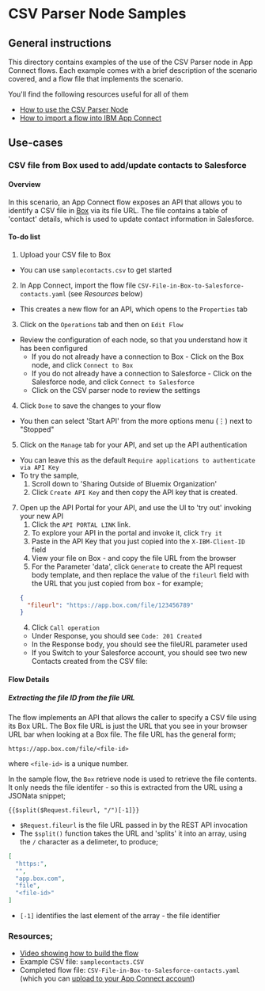 # CSV Parser Node Samples
## General instructions
This directory contains examples of the use of the CSV Parser node in App Connect flows.
Each example comes with a brief description of the scenario covered, and a flow file that implements the scenario.

You'll find the following resources useful for all of them
* [How to use the CSV Parser Node](https://developer.ibm.com/integration/blog/2017/10/18/how-to-use-the-csv-parser-node-in-app-connect/)
* [How to import a flow into IBM App Connect](https://developer.ibm.com/integration/blog/2017/09/29/exporting-importing-flows-ibm-app-connect/)

## Use-cases
### CSV file from Box used to add/update contacts to Salesforce
#### Overview
In this scenario, an App Connect flow exposes an API that
allows you to identify a CSV file in [Box](www.box.com) via its file URL.
The file contains a table of 'contact' details, which is used to
update contact information in Salesforce.

#### To-do list
1. Upload your CSV file to Box
  * You can use `samplecontacts.csv` to get started
2. In App Connect, import the flow file `CSV-File-in-Box-to-Salesforce-contacts.yaml` (see *Resources* below)
  * This creates a new flow for an API, which opens to the `Properties` tab
3. Click on the `Operations` tab and then on `Edit Flow`
  * Review the configuration of each node, so that you understand how it has been configured
    * If you do not already have a connection to Box - Click on the Box node, and click `Connect to Box`
    * If you do not already have a connection to Salesforce - Click on the Salesforce node, and click `Connect to Salesforce`
    * Click on the CSV parser node to review the settings
4. Click `Done` to save the changes to your flow
  * You then can select 'Start API' from the more options menu (&#8942;) next to "Stopped"
5. Click on the `Manage` tab for your API, and set up the API authentication
  * You can leave this as the default `Require applications to authenticate via API Key`
  * To try the sample,
    1. Scroll down to 'Sharing Outside of Bluemix Organization'
    2. Click `Create API Key` and then copy the API key that is created.
7. Open up the API Portal for your API, and use the UI to 'try out' invoking your new API
   1. Click the `API PORTAL LINK` link.
   2. To explore your API in the portal and invoke it, click `Try it`
   3. Paste in the API Key that you just copied into the `X-IBM-Client-ID` field
   4. View your file on Box - and copy the file URL from the browser
   3. For the Parameter 'data', click `Generate` to create the API request body template, and then replace the value of the `fileurl` field with the URL that you just copied from box - for example;
     ```json
     {
       "fileurl": "https://app.box.com/file/123456789"
     }
     ```
   4. Click `Call operation`
     * Under Response, you should see `Code: 201 Created`
     * In the Response body, you should see the fileURL parameter used
     * If you Switch to your Salesforce account, you should see two new Contacts created from the CSV file:

#### Flow Details
##### Extracting the file ID from the file URL

The flow implements an API that allows the caller to specify a CSV file using its Box URL. The Box file URL is just the URL that you see in your browser URL bar when looking at a Box file. The file URL has the general form;
```
https://app.box.com/file/<file-id>
```
where `<file-id>` is a unique number.

In the sample flow, the `Box` retrieve node is used to retrieve the file contents. It only needs the file identifer - so this is extracted from the URL using a JSONata snippet;
```
{{$split($Request.fileurl, "/")[-1]}}
```
* `$Request.fileurl` is the file URL passed in by the REST API invocation
* The `$split()` function takes the URL and 'splits' it into an array, using the `/` character as a delimeter, to produce;
``` json
[
  "https:",
  "",
  "app.box.com",
  "file",
  "<file-id>"
]
```
* `[-1]` identifies the last element of the array - the file identifier


### Resources;
* [Video showing how to build the flow](https://www.youtube.com/watch?v=ypNH-gSu03I)
* Example CSV file: `samplecontacts.CSV`
* Completed flow file: `CSV-File-in-Box-to-Salesforce-contacts.yaml` (which you can [upload to your App Connect account](https://developer.ibm.com/integration/blog/2017/09/29/exporting-importing-flows-ibm-app-connect/))
